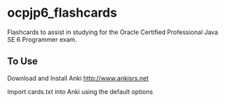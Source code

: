 ocpjp6_flashcards
=================

Flashcards to assist in studying for the Oracle Certified Professional Java SE 6 Programmer exam.

To Use
----------

Download and Install Anki 
http://www.ankisrs.net

Import cards.txt into Anki using the default options
